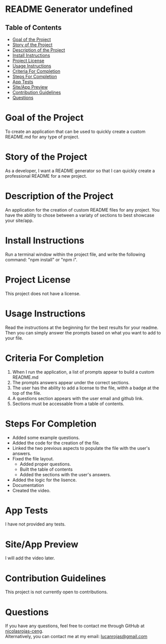 
# README Generator  undefined
## Table of Contents
  
* [Goal of the Project](#Goal)
* [Story of the Project](#Story)
* [Description of the Project](#Description)
* [Install Instructions](#Installation)
* [Project License](#License)
* [Usage Instructions](#Usage)
* [Criteria For Completion](#Criteria)
* [Steps For Completion](#Completion)
* [App Tests](#Tests)
* [Site/App Preview](#Preview)
* [Contribution Guidelines](#Contribution)
* [Questions](#Questions)

  
# <a name="Goal"> Goal of the Project </a>
To create an application that can be used to quickly create a custom README.md for any type of project.
# <a name="Story"> Story of the Project </a>
As a developer, I want a README generator so that I can quickly create a professional README for a new project.
# <a name="Description"> Description of the Project </a>
An application for the creation of custom README files for any project. You have the ability to chose between a variaty of sections to best showcase your site/app.
# <a name="Installation"> Install Instructions </a>
Run a terminal window within the project file, and write the following command: "npm install" or "npm i".
# <a name="License"> Project License </a>
This project does not have a license.
# <a name="Usage"> Usage Instructions </a>
Read the instructions at the beginning for the best results for your readme. Then you can simply answer the prompts based on what you want to add to your file.
# <a name="Criteria"> Criteria For Completion </a>
1. When I run the application, a list of prompts appear to build a custom README.md
2. The prompts answers appear under the correct sections.
3. The user has the ability to add a license to the file, withh a badge at the top of the file.
4. A questions section appears with the user email and github link.
5. Sections must be accessable from a table of contents.
# <a name="Completion"> Steps For Completion </a>
- Added some example questions.
- Added the code for the creation of the file.
- Linked the two previous aspects to populate the file with the user's answers.
- Fixed the file layout.
   - Added proper questions.
   - Built the table of contents
   - Added the sections with the user's answers.
- Added the logic for the lisence.
- Documentation
- Created the video.
# <a name="Tests"> App Tests </a>
I have not provided any tests.
# <a name="Preview"> Site/App Preview </a>
I will add the video later.
# <a name="Contribution"> Contribution Guidelines </a>
This project is not currently open to contributions.
# <a name="Questions"> Questions </a>
  If you have any questions, feel free to contact me through GitHub at 
  [nicolasrojas-ceng](https://github.com/nicolasrojas-ceng). <br>
  Alternatively, you can contact me at my email: [lucanrojas@gmail.com](mailto:lucanrojas@gmail.com)